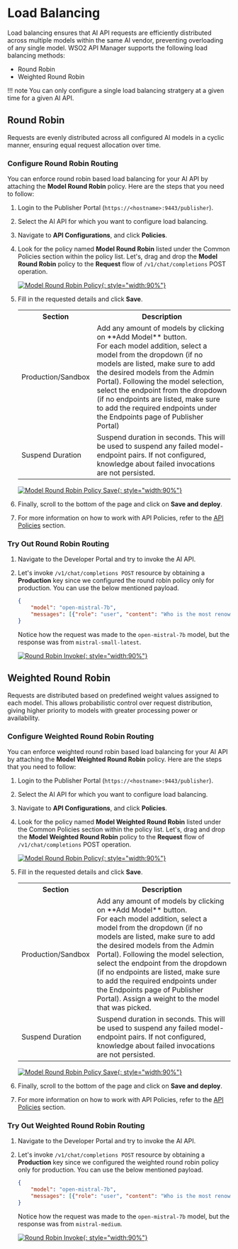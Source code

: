 # Load Balancing

Load balancing ensures that AI API requests are efficiently distributed across multiple models within the same AI vendor, preventing overloading of any single model. WSO2 API Manager supports the following load balancing methods:

- Round Robin
- Weighted Round Robin

!!! note
     You can only configure a single load balancing stratgery at a given time for a given AI API.

## Round Robin

Requests are evenly distributed across all configured AI models in a cyclic manner, ensuring equal request allocation over time.

### Configure Round Robin Routing

You can enforce round robin based load balancing for your AI API by attaching the **Model Round Robin** policy. Here are the steps that you need to follow:

1. Login to the Publisher Portal (`https://<hostname>:9443/publisher`).
2. Select the AI API for which you want to configure load balancing.
3. Navigate to **API Configurations**, and click **Policies**.
4. Look for the policy named **Model Round Robin** listed under the Common Policies section within the policy list. Let's, drag and drop the **Model Round Robin** policy to the **Request** flow of `/v1/chat/completions` POST operation.

    [![Model Round Robin Policy]({{base_path}}/assets/img/learn/ai-gateway/attach-model-round-robin-policy.png){: style="width:90%"}]({{base_path}}/assets/img/learn/ai-gateway/attach-model-round-robin-policy.png)

5. Fill in the requested details and click **Save**.

    <table>
        <tr>
            <th>Section</th>
            <th>Description</th>
        </tr>
        <tr>
            <td>Production/Sandbox</td>
            <td>Add any amount of models by clicking on **Add Model** button. </br>For each model addition, select a model from the dropdown (if no models are listed, make sure to add the desired models from the Admin Portal). Following the model selection, select the endpoint from the dropdown (if no endpoints are listed, make sure to add the required endpoints under the Endpoints page of Publisher Portal)</td>
        </tr>
        <tr>
            <td>Suspend Duration</td>
            <td>Suspend duration in seconds. This will be used to suspend any failed model-endpoint pairs. If not configured, knowledge about failed invocations are not persisted.</td>
        </tr>
    </table>

    [![Model Round Robin Policy Save]({{base_path}}/assets/img/learn/ai-gateway/round-robin-save.png){: style="width:90%"}]({{base_path}}/assets/img/learn/ai-gateway/round-robin-save.png)

6. Finally, scroll to the bottom of the page and click on **Save and deploy**.

7. For more information on how to work with API Policies, refer to the [API Policies]({{base_path}}/design/api-policies/overview/) section.

### Try Out Round Robin Routing

1. Navigate to the Developer Portal and try to invoke the AI API.
2. Let's invoke `/v1/chat/completions POST` resource by obtaining a **Production** key since we configured the round robin policy only for production. You can use the below mentioned payload.

    ```json
    {
        "model": "open-mistral-7b",
        "messages": [{"role": "user", "content": "Who is the most renowned French painter?"}]
    }
    ```

    Notice how the request was made to the `open-mistral-7b` model, but the response was from `mistral-small-latest`.

    [![Round Robin Invoke]({{base_path}}/assets/img/learn/ai-gateway/round-robin-invoke.png){: style="width:90%"}]({{base_path}}/assets/img/learn/ai-gateway/round-robin-invoke.png)

## Weighted Round Robin

Requests are distributed based on predefined weight values assigned to each model. This allows probabilistic control over request distribution, giving higher priority to models with greater processing power or availability.

### Configure Weighted Round Robin Routing

You can enforce weighted round robin based load balancing for your AI API by attaching the **Model Weighted Round Robin** policy. Here are the steps that you need to follow:

1. Login to the Publisher Portal (`https://<hostname>:9443/publisher`).
2. Select the AI API for which you want to configure load balancing.
3. Navigate to **API Configurations**, and click **Policies**.
4. Look for the policy named **Model Weighted Round Robin** listed under the Common Policies section within the policy list. Let's, drag and drop the **Model Weighted Round Robin** policy to the **Request** flow of `/v1/chat/completions` POST operation.

    [![Model Round Robin Policy]({{base_path}}/assets/img/learn/ai-gateway/attach-model-weighted-round-robin-policy.png){: style="width:90%"}]({{base_path}}/assets/img/learn/ai-gateway/attach-model-weighted-round-robin-policy.png)

5. Fill in the requested details and click **Save**.

    <table>
        <tr>
            <th>Section</th>
            <th>Description</th>
        </tr>
        <tr>
            <td>Production/Sandbox</td>
            <td>Add any amount of models by clicking on **Add Model** button. </br>For each model addition, select a model from the dropdown (if no models are listed, make sure to add the desired models from the Admin Portal). Following the model selection, select the endpoint from the dropdown (if no endpoints are listed, make sure to add the required endpoints under the Endpoints page of Publisher Portal). Assign a weight to the model that was picked.</td>
        </tr>
        <tr>
            <td>Suspend Duration</td>
            <td>Suspend duration in seconds. This will be used to suspend any failed model-endpoint pairs. If not configured, knowledge about failed invocations are not persisted.</td>
        </tr>
    </table>

    [![Model Round Robin Policy Save]({{base_path}}/assets/img/learn/ai-gateway/weighted-round-robin-save.png){: style="width:90%"}]({{base_path}}/assets/img/learn/ai-gateway/weighted-round-robin-save.png)

6. Finally, scroll to the bottom of the page and click on **Save and deploy**.

7. For more information on how to work with API Policies, refer to the [API Policies]({{base_path}}/design/api-policies/overview/) section.

### Try Out Weighted Round Robin Routing

1. Navigate to the Developer Portal and try to invoke the AI API.
2. Let's invoke `/v1/chat/completions POST` resource by obtaining a **Production** key since we configured the weighted round robin policy only for production. You can use the below mentioned payload.

    ```json
    {
        "model": "open-mistral-7b",
        "messages": [{"role": "user", "content": "Who is the most renowned French painter?"}]
    }
    ```

    Notice how the request was made to the `open-mistral-7b` model, but the response was from `mistral-medium`.

    [![Round Robin Invoke]({{base_path}}/assets/img/learn/ai-gateway/weighted-round-robin-invoke.png){: style="width:90%"}]({{base_path}}/assets/img/learn/ai-gateway/weighted-round-robin-invoke.png)
